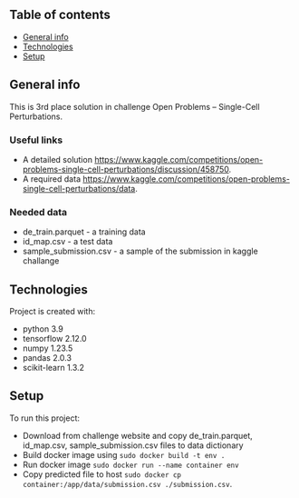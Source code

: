 ## Table of contents
* [General info](#general-info)
* [Technologies](#technologies)
* [Setup](#setup)

## General info
This is 3rd place solution in challenge Open Problems – Single-Cell Perturbations. 

### Useful links
 * A detailed solution https://www.kaggle.com/competitions/open-problems-single-cell-perturbations/discussion/458750.
 * A required data https://www.kaggle.com/competitions/open-problems-single-cell-perturbations/data.
### Needed data
* de_train.parquet - a training data
* id_map.csv - a test data 
* sample_submission.csv - a sample of the submission in kaggle challange
	
## Technologies
Project is created with:
* python 3.9
* tensorflow 2.12.0
* numpy 1.23.5
* pandas 2.0.3
* scikit-learn 1.3.2

## Setup
To run this project:
* Download from challenge website and copy de_train.parquet, id_map.csv, sample_submission.csv files to data dictionary
* Build docker image using ```sudo docker build -t env .```
* Run docker image ```sudo docker run --name container env```
* Copy predicted file to host ```sudo docker cp container:/app/data/submission.csv ./submission.csv```.